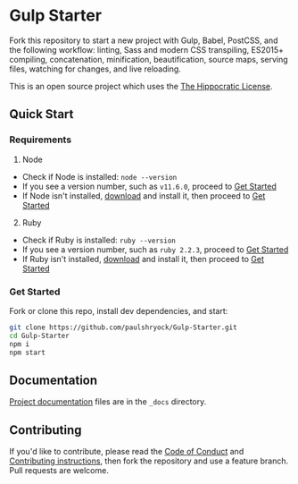 # Gulp Starter

Fork this repository to start a new project with Gulp, Babel, PostCSS, and the following workflow: linting, Sass and modern CSS transpiling, ES2015+ compiling, concatenation, minification, beautification, source maps, serving files, watching for changes, and live reloading.

This is an open source project which uses the [The Hippocratic License][license].

## Quick Start

### Requirements

1. Node
  - Check if Node is installed: `node --version`
  - If you see a version number, such as `v11.6.0`, proceed to [Get Started](#get-started)
  - If Node isn't installed, [download][node-download] and install it, then proceed to [Get Started](#get-started)
2. Ruby
  - Check if Ruby is installed: `ruby --version`
  - If you see a version number, such as `ruby 2.2.3`, proceed to [Get Started](#get-started)
  - If Ruby isn't installed, [download][ruby-download] and install it, then proceed to [Get Started](#get-started)

### Get Started

Fork or clone this repo, install dev dependencies, and start:

```bash
git clone https://github.com/paulshryock/Gulp-Starter.git
cd Gulp-Starter
npm i
npm start
```

## Documentation

[Project documentation][docs] files are in the `_docs` directory.

## Contributing

If you'd like to contribute, please read the [Code of Conduct][code-of-conduct] and [Contributing instructions][contributing], then fork the repository and use a feature branch. Pull requests are welcome.

[license]: https://firstdonoharm.dev/
[node-download]: https://nodejs.org/en/download/
[ruby-download]: https://www.ruby-lang.org/en/downloads/
[docs]: _docs/
[code-of-conduct]: CODE_OF_CONDUCT.md
[contributing]: CONTRIBUTING.md